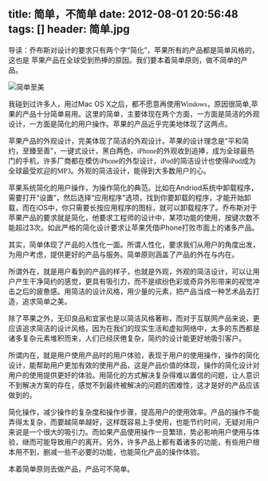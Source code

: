 title: 简单，不简单
date: 2012-08-01 20:56:48
tags: []
header: 简单.jpg
---
导读：乔布斯对设计的要求只有两个字“简化”，苹果所有的产品都是简单风格的，这也是
苹果产品在全球受到热捧的原因。我们要本着简单原则，做不简单的产品。

<img class="aligncenter" title="简单至美" src="http://andrewchenblog.com/wp-content/uploads/2011/07/minimal-desktop-wallpaper-simple-is-beautiful.png"/>


 我碰到过许多人，用过Mac OS X<span>之后，都不愿意再使用</span><span style="font-family: 'Times New Roman';">Windows</span><span>，原因很简单,苹果的产品十分简单易用。这里的简单，主要体现在两个方面，一方面是简洁的外观设计，一方面是简化的用户操作。苹果的产品近乎完美地体现了这两点。</span>

 苹果产品的外观设计，完美体现了简洁的外观设计。苹果的设计理念是“平和简约，至臻至善”，一键式设计，黑白两色，<span style="font-family: 'Times New Roman';">iPhone</span><span>的外观收到追捧，成为全球最热门的手机，许多厂商都在模仿</span><span style="font-family: 'Times New Roman';">iPhone</span><span>的外型设计，</span><span style="font-family: 'Times New Roman';">iPod</span>的简洁设计也使得<span style="font-family: 'Times New Roman';">iPod</span><span>成为全球最受欢迎的</span><span style="font-family: 'Times New Roman';">MP3</span><span>。外观的简洁设计，能得到大多数用户的心。</span>

 苹果系统简化的用户操作，为操作简化的典范。比如在Andriod系统中卸载程序，需要打开“设置”，然后选择“应用程序”选项，找到你要卸载的程序，才能开始卸载，而在iOS中，你只需要长按应用程序的图标，就可以卸载程序了。乔布斯对于苹果产品的要求就是简化，他要求工程师的设计中，某项功能的使用，按键次数不能超过3次。如此严格的简化设计要求让苹果凭借iPhone打败市面上的诸多产品。

 其实，简单体现了产品的人性化一面。所谓人性化，要求我们从用户的角度出发，为用户考虑，提供更好的产品与服务。简单原则涵盖了产品的外在与内在。

 所谓外在，就是用户看到的产品的样子，也就是外观，外观的简洁设计，可以让用户产生干净简约的感觉，更具有吸引力，而不是缤纷色彩或奇异外形带来的视觉冲击之后的疲惫感。用简洁的设计风格，用少量的元素，把产品当成一种艺术品去打造，追求简单之美。

 除了苹果之外，无印良品和宜家也是以简洁风格著称，而对于互联网产品来说，更应该追求简洁的设计风格，因为在我们的现实生活和虚拟网络中，太多的东西都是诸多复杂元素堆积而来，人们已经厌倦复杂，简约的设计能更好地吸引客户。

 所谓内在，就是用户使用产品时的用户体验，表现于用户的使用操作，操作的简化设计，能帮助用户更加有效的使用产品，这是产品价值的体现，操作的简化设计对用户的使用提供更好的体验。用简化的方式解决复杂得难以置信的问题，让人意识不到解决方案的存在，感觉不到最终被解决的问题的困难性，这才是好的产品应该做到的。

 简化操作，减少操作的复杂度和操作步骤，提高用户的使用效率。产品的操作不能弄得太复杂，而要越简单越好，这样既容易上手使用，也能节约时间，无疑对用户来说是一个很大的吸引力。而如果产品使用操作一旦繁琐，势必影响用户使用与体验，继而可能导致用户的离开。另外，许多产品上都有着诸多的功能，有些用户根本用不到，删减一些不必要的功能，也能简化产品的操作体验。

 本着简单原则去做产品，产品可不简单。